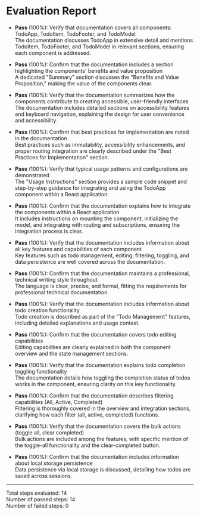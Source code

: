 # Evaluation Report

- **Pass** (100%): Verify that documentation covers all components: TodoApp, TodoItem, TodoFooter, and TodoModel  
  The documentation discusses TodoApp in extensive detail and mentions TodoItem, TodoFooter, and TodoModel in relevant sections, ensuring each component is addressed.

- **Pass** (100%): Confirm that the documentation includes a section highlighting the components' benefits and value proposition  
  A dedicated "Summary" section discusses the "Benefits and Value Proposition," making the value of the components clear.

- **Pass** (100%): Verify that the documentation summarizes how the components contribute to creating accessible, user-friendly interfaces  
  The documentation includes detailed sections on accessibility features and keyboard navigation, explaining the design for user convenience and accessibility.

- **Pass** (100%): Confirm that best practices for implementation are noted in the documentation  
  Best practices such as immutability, accessibility enhancements, and proper routing integration are clearly described under the "Best Practices for Implementation" section.

- **Pass** (100%): Verify that typical usage patterns and configurations are demonstrated  
  The "Usage Instructions" section provides a sample code snippet and step-by-step guidance for integrating and using the TodoApp component within a React application.

- **Pass** (100%): Confirm that the documentation explains how to integrate the components within a React application  
  It includes instructions on mounting the component, initializing the model, and integrating with routing and subscriptions, ensuring the integration process is clear.

- **Pass** (100%): Verify that the documentation includes information about all key features and capabilities of each component  
  Key features such as todo management, editing, filtering, toggling, and data persistence are well covered across the documentation.

- **Pass** (100%): Confirm that the documentation maintains a professional, technical writing style throughout  
  The language is clear, precise, and formal, fitting the requirements for professional technical documentation.

- **Pass** (100%): Verify that the documentation includes information about todo creation functionality  
  Todo creation is described as part of the "Todo Management" features, including detailed explanations and usage context.

- **Pass** (100%): Confirm that the documentation covers todo editing capabilities  
  Editing capabilities are clearly explained in both the component overview and the state management sections.

- **Pass** (100%): Verify that the documentation explains todo completion toggling functionality  
  The documentation details how toggling the completion status of todos works in the component, ensuring clarity on this key functionality.

- **Pass** (100%): Confirm that the documentation describes filtering capabilities (All, Active, Completed)  
  Filtering is thoroughly covered in the overview and integration sections, clarifying how each filter (all, active, completed) functions.

- **Pass** (100%): Verify that the documentation covers the bulk actions (toggle all, clear completed)  
  Bulk actions are included among the features, with specific mention of the toggle-all functionality and the clear-completed button.

- **Pass** (100%): Confirm that the documentation includes information about local storage persistence  
  Data persistence via local storage is discussed, detailing how todos are saved across sessions.

---

Total steps evaluated: 14  
Number of passed steps: 14  
Number of failed steps: 0